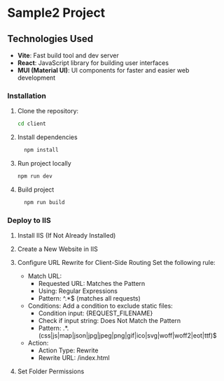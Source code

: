 # Sample2 Project

## Technologies Used
- **Vite**: Fast build tool and dev server
- **React**: JavaScript library for building user interfaces
- **MUI (Material UI)**: UI components for faster and easier web development

### Installation

1. Clone the repository:

   ```bash
   cd client

2. Install dependencies

   ```bash
     npm install

3. Run project locally

   ```bash
   npm run dev

4. Build project

   ```bash
     npm run build

### Deploy to IIS

1. Install IIS (If Not Already Installed)
2. Create a New Website in IIS
3. Configure URL Rewrite for Client-Side Routing
    Set the following rule:
      - Match URL:
        * Requested URL: Matches the Pattern
        * Using: Regular Expressions
        * Pattern: ^.*$ (matches all requests)
      - Conditions: Add a condition to exclude static files:
        * Condition input: {REQUEST_FILENAME}
        * Check if input string: Does Not Match the Pattern
        * Pattern: .*\.(css|js|map|json|jpg|jpeg|png|gif|ico|svg|woff|woff2|eot|ttf)$
      - Action:
        * Action Type: Rewrite
        * Rewrite URL: /index.html
  
4. Set Folder Permissions



